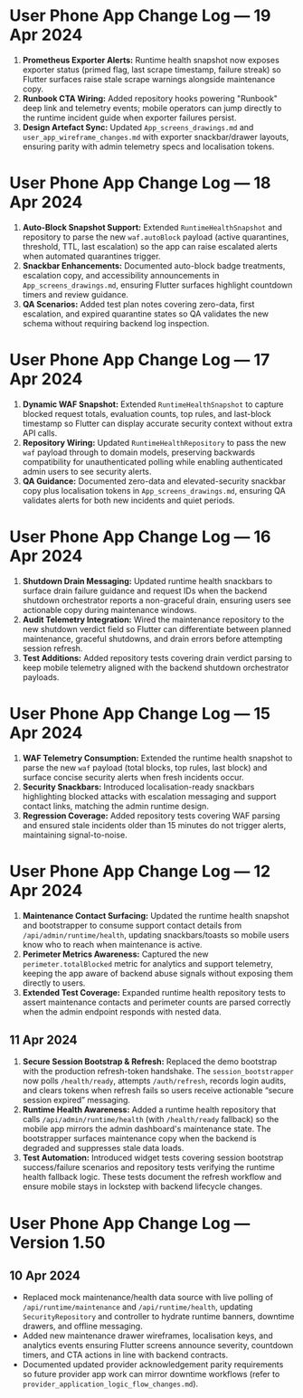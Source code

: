 # User Phone App Change Log — 19 Apr 2024

1. **Prometheus Exporter Alerts:** Runtime health snapshot now exposes exporter status (primed flag, last scrape timestamp, failure streak) so Flutter surfaces raise stale scrape warnings alongside maintenance copy.
2. **Runbook CTA Wiring:** Added repository hooks powering "Runbook" deep link and telemetry events; mobile operators can jump directly to the runtime incident guide when exporter failures persist.
3. **Design Artefact Sync:** Updated `App_screens_drawings.md` and `user_app_wireframe_changes.md` with exporter snackbar/drawer layouts, ensuring parity with admin telemetry specs and localisation tokens.

# User Phone App Change Log — 18 Apr 2024

1. **Auto-Block Snapshot Support:** Extended `RuntimeHealthSnapshot` and repository to parse the new `waf.autoBlock` payload (active quarantines, threshold, TTL, last escalation) so the app can raise escalated alerts when automated quarantines trigger.
2. **Snackbar Enhancements:** Documented auto-block badge treatments, escalation copy, and accessibility announcements in `App_screens_drawings.md`, ensuring Flutter surfaces highlight countdown timers and review guidance.
3. **QA Scenarios:** Added test plan notes covering zero-data, first escalation, and expired quarantine states so QA validates the new schema without requiring backend log inspection.

# User Phone App Change Log — 17 Apr 2024

1. **Dynamic WAF Snapshot:** Extended `RuntimeHealthSnapshot` to capture blocked request totals, evaluation counts, top rules, and last-block timestamp so Flutter can display accurate security context without extra API calls.
2. **Repository Wiring:** Updated `RuntimeHealthRepository` to pass the new `waf` payload through to domain models, preserving backwards compatibility for unauthenticated polling while enabling authenticated admin users to see security alerts.
3. **QA Guidance:** Documented zero-data and elevated-security snackbar copy plus localisation tokens in `App_screens_drawings.md`, ensuring QA validates alerts for both new incidents and quiet periods.

# User Phone App Change Log — 16 Apr 2024

1. **Shutdown Drain Messaging:** Updated runtime health snackbars to surface drain failure guidance and request IDs when the backend shutdown orchestrator reports a non-graceful drain, ensuring users see actionable copy during maintenance windows.
2. **Audit Telemetry Integration:** Wired the maintenance repository to the new shutdown verdict field so Flutter can differentiate between planned maintenance, graceful shutdowns, and drain errors before attempting session refresh.
3. **Test Additions:** Added repository tests covering drain verdict parsing to keep mobile telemetry aligned with the backend shutdown orchestrator payloads.

# User Phone App Change Log — 15 Apr 2024

1. **WAF Telemetry Consumption:** Extended the runtime health snapshot to parse the new `waf` payload (total blocks, top rules, last block) and surface concise security alerts when fresh incidents occur.
2. **Security Snackbars:** Introduced localisation-ready snackbars highlighting blocked attacks with escalation messaging and support contact links, matching the admin runtime design.
3. **Regression Coverage:** Added repository tests covering WAF parsing and ensured stale incidents older than 15 minutes do not trigger alerts, maintaining signal-to-noise.

# User Phone App Change Log — 12 Apr 2024

1. **Maintenance Contact Surfacing:** Updated the runtime health snapshot and bootstrapper to consume support contact details
   from `/api/admin/runtime/health`, updating snackbars/toasts so mobile users know who to reach when maintenance is active.
2. **Perimeter Metrics Awareness:** Captured the new `perimeter.totalBlocked` metric for analytics and support telemetry,
   keeping the app aware of backend abuse signals without exposing them directly to users.
3. **Extended Test Coverage:** Expanded runtime health repository tests to assert maintenance contacts and perimeter counts are
   parsed correctly when the admin endpoint responds with nested data.

## 11 Apr 2024

1. **Secure Session Bootstrap & Refresh:** Replaced the demo bootstrap with the production refresh-token handshake. The
   `session_bootstrapper` now polls `/health/ready`, attempts `/auth/refresh`, records login audits, and clears tokens when
   refresh fails so users receive actionable “secure session expired” messaging.
2. **Runtime Health Awareness:** Added a runtime health repository that calls `/api/admin/runtime/health` (with `/health/ready`
   fallback) so the mobile app mirrors the admin dashboard's maintenance state. The bootstrapper surfaces maintenance copy when
   the backend is degraded and suppresses stale data loads.
3. **Test Automation:** Introduced widget tests covering session bootstrap success/failure scenarios and repository tests
   verifying the runtime health fallback logic. These tests document the refresh workflow and ensure mobile stays in lockstep
   with backend lifecycle changes.
# User Phone App Change Log — Version 1.50

## 10 Apr 2024
- Replaced mock maintenance/health data source with live polling of `/api/runtime/maintenance` and `/api/runtime/health`, updating `SecurityRepository` and controller to hydrate runtime banners, downtime drawers, and offline messaging.
- Added new maintenance drawer wireframes, localisation keys, and analytics events ensuring Flutter screens announce severity, countdown timers, and CTA actions in line with backend contracts.
- Documented updated provider acknowledgement parity requirements so future provider app work can mirror downtime workflows (refer to `provider_application_logic_flow_changes.md`).
